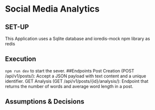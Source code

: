 # Social Media Analytics 

## SET-UP
  This Application uses a Sqlite database and ioredis-mock npm library as redis 
## Execution
  `npm run dev` to start the sever. 
##Endpoints 
  Post Creation (POST /api/v1/posts/): Accept a JSON payload with text content and a unique identifier.
  GET Analysis (GET /api/v1/posts/{id}/analysis/): Endpoint that returns the number of words and average word length in a post.

## Assumptions & Decisions
